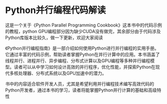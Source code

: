 # Python并行编程代码解读
这是一个关于《Python Parallel Programming Cookbook》这本书中的代码示例的教程，python GPU编程部分因为缺少CUDA没有做完，其余部分由于代码涉及Python库版本比较久，做一下更新，欢迎大家阅读

《Python并行编程指南》是一部介绍如何使用Python进行并行编程的实用手册。它通过丰富的代码示例，帮助读者掌握Python在并行计算中的应用。本书涵盖了线程并行、进程并行、异步编程、分布式计算以及GPU编程等多种并行编程模型。读者可以从中学习如何设计高效的并行程序，优化性能，并探索Python在现代多核处理器、分布式系统以及GPU加速中的潜力。

书中的内容适合软件开发人员，尤其是希望利用并行编程技术编写高效代码的Python开发者，通过本书的学习，读者将能掌握Python并行计算的基础和高级特性
